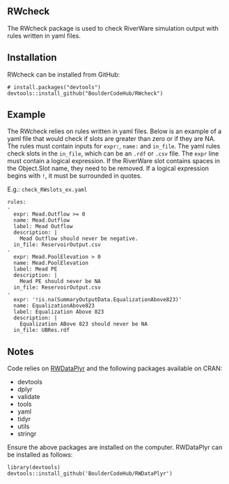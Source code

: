 ## RWcheck
The RWcheck package is used to check RiverWare simulation output with rules written in yaml files.

## Installation

RWcheck can be installed from GitHub:

```{r, eval=FALSE}
# install.packages("devtools")
devtools::install_github("BoulderCodeHub/RWcheck")
```

## Example

The RWcheck relies on rules written in yaml files. Below is an example of a yaml file that would check if slots are greater than zero or if they are NA. The rules must contain inputs for `expr:`, `name:` and `in_file`. The yaml rules check slots in the `in_file`, which can be an `.rdf` or `.csv` file. The `expr` line must contain a logical expression. If the RiverWare slot contains spaces in the Object.Slot name, they need to be removed. If a logical expression begins with `!`, it must be surrounded in quotes. 

E.g.: `check_RWslots_ex.yaml`

```
rules:
-
  expr: Mead.Outflow >= 0
  name: Mead.Outflow
  label: Mead Outflow
  description: |
    Mead Outflow should never be negative.
  in_file: ReservoirOutput.csv
-
  expr: Mead.PoolElevation > 0
  name: Mead.PoolElevation
  label: Mead PE
  description: |
    Mead PE should never be NA
  in_file: ReservoirOutput.csv
-
  expr: '!is.na(SummaryOutputData.EqualizationAbove823)'
  name: EqualizationAbove823
  label: Equalization Above 823
  description: |
    Equalization ABove 823 should never be NA
  in_file: UBRes.rdf
```

## Notes

Code relies on [RWDataPlyr](https://github.com/BoulderCodeHub/RWDataPlyr)
and the following packages available on CRAN:
* devtools
* dplyr
* validate
* tools
* yaml
* tidyr
* utils
* stringr

Ensure the above packages are installed on the computer. RWDataPlyr can be installed as follows:
```
library(devtools)
devtools::install_github('BoulderCodeHub/RWDataPlyr')
```


